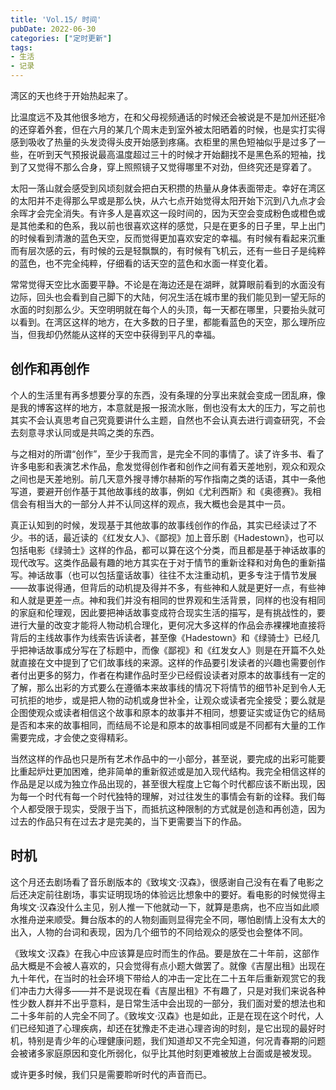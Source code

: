 ```yaml
---
title: 'Vol.15/ 时间'
pubDate: 2022-06-30
categories: ["定时更新"]
tags:
- 生活
- 记录
---
```




湾区的天也终于开始热起来了。

比温度远不及其他很多地方，在和父母视频通话的时候还会被说是不是加州还挺冷的还穿着外套，但在六月的某几个周末走到室外被太阳晒着的时候，也是实打实得感到吸收了热量的头发烫得头皮开始感到疼痛。衣柜里的黑色短袖似乎是过多了一些，在听到天气预报说最高温度超过三十的时候才开始翻找不是黑色系的短袖，找到了又觉得不那么合身，穿上照照镜子又觉得哪里不对劲，但终究还是穿着了。

太阳一落山就会感受到风顷刻就会把白天积攒的热量从身体表面带走。幸好在湾区的太阳并不走得那么早或是那么快，从六七点开始觉得太阳开始下沉到八九点才会余晖才会完全消失。有许多人是喜欢这一段时间的，因为天空会变成粉色或橙色或是其他柔和的色系，我以前也很喜欢这样的感觉，只是在更多的日子里，早上出门的时候看到清澈的蓝色天空，反而觉得更加喜欢安定的幸福。有时候有看起来沉重而有层次感的云，有时候的云是轻飘飘的，有时候有飞机云，还有一些日子是纯粹的蓝色，也不完全纯粹，仔细看的话天空的蓝色和水面一样变化着。

常常觉得天空比水面要平静。不论是在海边还是在湖畔，就算眼前看到的水面没有边际，回头也会看到自己脚下的大陆，何况生活在城市里的我们能见到一望无际的水面的时刻那么少。天空明明就在每个人的头顶，每一天都在哪里，只要抬头就可以看到。在湾区这样的地方，在大多数的日子里，都能看蓝色的天空，那么理所应当，但我却仍然能从这样的天空中获得到平凡的幸福。


## 创作和再创作

个人的生活里有再多想要分享的东西，没有条理的分享出来就会变成一团乱麻，像是我的博客这样的地方，本意就是报一报流水账，倒也没有太大的压力，写之前也其实不会认真思考自己究竟要讲什么主题，自然也不会认真去进行调查研究，不会去刻意寻求认同或是共鸣之类的东西。

与之相对的所谓“创作”，至少于我而言，是完全不同的事情了。读了许多书、看了许多电影和表演艺术作品，愈发觉得创作者和创作之间有着天差地别，观众和观众之间也是天差地别。前几天意外搜寻博尔赫斯的写作指南之类的话语，其中一条他写道，要避开创作基于其他故事线的故事，例如《尤利西斯》和《奥德赛》。我相信会有相当大的一部分人并不认同这样的观点，我大概也会是其中一员。

真正认知到的时候，发现基于其他故事的故事线创作的作品，其实已经读过了不少。书的话，最近读的《红发女人》、《鄙视》加上音乐剧《Hadestown》，也可以包括电影《绿骑士》这样的作品，都可以算在这个分类，而且都是基于神话故事的现代改写。这类作品最有趣的地方其实在于对于情节的重新诠释和对角色的重新描写。神话故事（也可以包括童话故事）往往不太注重动机，更多专注于情节发展——故事说得通，但背后的动机提及得并不多，有些神和人就是更好一点，有些神和人就是更差一点。神和我们并没有相同的世界观和生活背景，同样的也没有相同的家庭和伦理观，因此要把神话故事变成符合现实生活的描写，是有挑战性的，要进行大量的改变才能将人物动机合理化，更何况大多这样的作品会赤裸裸地直接将背后的主线故事作为线索告诉读者，甚至像《Hadestown》和《绿骑士》已经几乎把神话故事成分写在了标题中，而像《鄙视》和《红发女人》则是在开篇不久处就直接在文中提到了它们故事线的来源。这样的作品要引发读者的兴趣也需要创作者付出更多的努力，作者在构建作品时至少已经假设读者对原本的故事线有一定的了解，那么出彩的方式要么在遵循本来故事线的情况下将情节的细节补足到令人无可抗拒的地步，或是把人物的动机或身世补全，让观众或读者完全接受；要么就是企图使观众或读者相信这个故事和原本的故事并不相同，想要证实或证伪它的结局是否和本来的故事相同，而结局不论是和原本的故事相同或是不同都有大量的工作需要完成，才会使之变得精彩。

当然这样的作品也只是所有艺术作品中的一小部分，甚至说，要完成的出彩可能要比重起炉灶更加困难，绝非简单的重新叙述或是加入现代结构。我完全相信这样的作品是足以成为独立作品出现的，甚至很大程度上它每个时代都应该不断出现，因为每一个时代有每一个时代独特的理解，对过往发生的事情会有新的诠释。我们每个人都受限于现实，受限于当下，而抵抗这种限制的方式就是创造和再创造，因为过去的作品只有在过去才是完美的，当下更需要当下的作品。

## 时机

这个月还去剧场看了音乐剧版本的《致埃文·汉森》，很感谢自己没有在看了电影之后还决定前往剧场，事实证明现场的体验远比想象中的要好。看电影的时候觉得主角埃文·汉森没什么主见，别人推一下他就动一下，就算是患病，也不应当如此顺水推舟逆来顺受。舞台版本的的人物刻画则显得完全不同，哪怕剧情上没有太大的出入，人物的台词和表现，因为几个细节的不同给观众的感受也会整体不同。

《致埃文·汉森》在我心中应该算是应时而生的作品。要是放在二十年前，这部作品大概是不会被人喜欢的，只会觉得有点小题大做罢了。就像《吉屋出租》出现在九十年代，在当时的社会环境下带给人的冲击一定比在二十五年后重新观赏它的我们冲击力大得多——并不是说现在看《吉屋出租》不有趣了，只是对我们来说各种性少数人群并不出乎意料，是日常生活中会出现的一部分，我们面对爱的想法也和二十多年前的人完全不同了。《致埃文·汉森》也是如此，正是在现在这个时代，人们已经知道了心理疾病，却还在犹豫走不走进心理咨询的时刻，是它出现的最好时机，特别是青少年的心理健康问题，我们知道却又不完全知道，何况青春期的问题会被诸多家庭原因和变化所弱化，似乎比其他时刻更难被放上台面或是被发现。

或许更多时候，我们只是需要聆听时代的声音而已。
